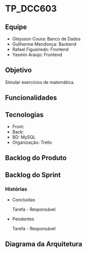 # TP_DCC603

## Equipe

- Gleysson Coura: Banco de Dados
- Guilherme Mendonça: Backend
- Rafael Figueiredo: Frontend
- Yasmin Araujo: Frontend 

## Objetivo

Simular exercícios de matemática.

## Funcionalidades



## Tecnologias
  
- Front:
- Back:
- BD: MySQL
- Organização: Trello

## Backlog do Produto



## Backlog do Sprint

### Histórias

- Concluídas

  Tarefa - Responsável

- Pendentes

  Tarefa - Responsável

## Diagrama da Arquitetura

